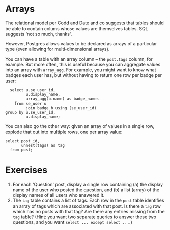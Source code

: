 # Arrays

The relational model per Codd and Date and co suggests that tables should be
able to contain colums whose values are themselves tables.  SQL suggests 'not so
much, thanks'.

However, Postgres allows values to be declared as arrays of a particular type
(even allowing for multi-dimensional arrays).

You can have a table with an array column – the `post.tags` column, for example.
But more often, this is useful because you can aggregate values into an array
with `array_agg`.  For example, you might want to know what badges each user
has, but without having to return one row per badge per user:

      select u.se_user_id,
             u.display_name,
             array_agg(b.name) as badge_names
        from se_user u
             join badge b using (se_user_id)
    group by u.se_user_id,
             u.display_name;

You can also go the other way: given an array of values in a single row, explode
that out into multiple rows, one per array value:

    select post_id,
           unnest(tags) as tag
      from post;


# Exercises

1. For each 'Question' post, display a single row containing (a) the display
   name of the user who posted the question, and (b) a list (array) of the
   display names of all users who answered it.
2. The `tag` table contains a list of tags.  Each row in the `post` table
   identifies an array of tags which are associated with that post.  Is there a
   `tag` row which has no posts with that tag?  Are there any entries missing
   from the `tag` table?  (Hint: you want two separate queries to answer these
   two questions, and you want `select ... except select ...`.)
